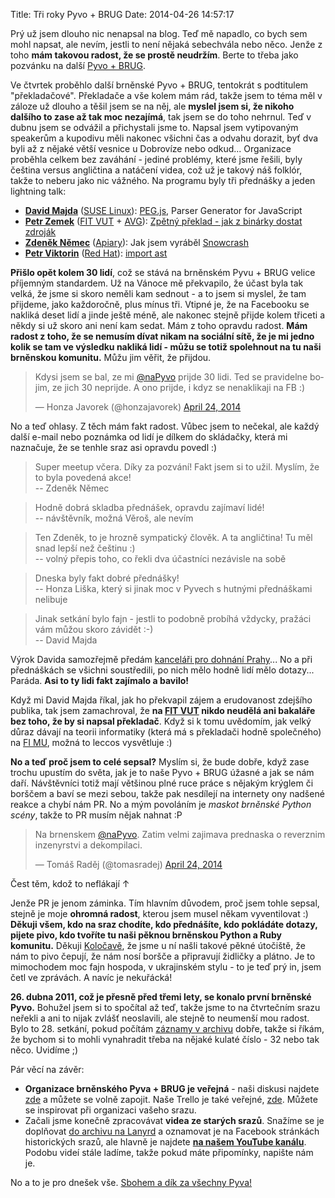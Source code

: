 Title: Tři roky Pyvo + BRUG
Date: 2014-04-26 14:57:17

Prý už jsem dlouho nic nenapsal na blog. Teď mě napadlo, co bych sem mohl napsat, ale nevím, jestli to není nějaká sebechvála nebo něco. Jenže z toho **mám takovou radost, že se prostě neudržím**. Berte to třeba jako pozvánku na další [Pyvo + BRUG](http://lanyrd.com/series/brno-pyvo/).

Ve čtvrtek proběhlo další brněnské Pyvo + BRUG, tentokrát s podtitulem "překladačové". Překladače a vše kolem mám rád, takže jsem to téma měl v záloze už dlouho a těšil jsem se na něj, ale **myslel jsem si, že nikoho dalšího to zase až tak moc nezajímá**, tak jsem se do toho nehrnul. Teď v dubnu jsem se odvážil a přichystali jsme to. Napsal jsem vytipovaným speakerům a kupodivu měli nakonec všichni čas a odvahu dorazit, byť dva byli až z nějaké větší vesnice u Dobrovíze nebo odkud... Organizace proběhla celkem bez zaváhání - jediné problémy, které jsme řešili, byly čeština versus angličtina a natáčení videa, což už je takový náš folklór, takže to neberu jako nic vážného. Na programu byly tři přednášky a jeden lightning talk:

- **[David Majda](http://majda.cz/)** ([SUSE Linux](https://www.suse.com/cs-cz/)): [PEG.js](http://pegjs.majda.cz/), Parser Generator for JavaScript
- **[Petr Zemek](http://www.fit.vutbr.cz/~izemek/)** ([FIT VUT](http://www.fit.vutbr.cz/) + [AVG](http://www.avg.com/cz-cs/)): [Zpětný překlad - jak z binárky dostat zdroják](http://www.superlectures.com/barcampbrno2013/od-hamburgeru-ke-krave-aneb-jak-z-binarky-ziskat-zdrojak)
- **[Zdeněk Němec](http://zdne.org/)** ([Apiary](http://apiary.io/)): Jak jsem vyráběl [Snowcrash](https://github.com/apiaryio/snowcrash)
- **[Petr Viktorin](http://encukou.cz/)** ([Red Hat](http://www.redhat.com/)): [import ast](https://docs.python.org/3.5/library/ast.html)

**Přišlo opět kolem 30 lidí**, což se stává na brněnském Pyvu + BRUG velice příjemným standardem. Už na Vánoce mě překvapilo, že účast byla tak velká, že jsme si skoro neměli kam sednout - a to jsem si myslel, že tam přijdeme, jako každoročně, plus mínus tři. Vtipné je, že na Facebooku se nakliká deset lidí a jinde ještě méně, ale nakonec stejně přijde kolem třiceti a někdy si už skoro ani není kam sedat. Mám z toho opravdu radost. **Mám radost z toho, že se nemusím dívat nikam na sociální sítě, že je mi jedno kolik se tam ve výsledku nakliká lidí - můžu se totiž spolehnout na tu naši brněnskou komunitu.** Můžu jim věřit, že přijdou.

<blockquote class="twitter-tweet" lang="cs"><p>Kdysi jsem se bal, ze mi <a href="https://twitter.com/naPyvo">@naPyvo</a> prijde 30 lidi. Ted se pravidelne bojim, ze jich 30 neprijde. A ono prijde, i kdyz se nenaklikaji na FB :)</p>&mdash; Honza Javorek (@honzajavorek) <a href="https://twitter.com/honzajavorek/statuses/459460558715367424">April 24, 2014</a></blockquote>

No a teď ohlasy. Z těch mám fakt radost. Vůbec jsem to nečekal, ale každý další e-mail nebo poznámka od lidí je dílkem do skládačky, která mi naznačuje, že se tenhle sraz asi opravdu povedl :)

<blockquote><p>
Super meetup včera. Díky za pozvání! Fakt jsem si to užil. Myslím, že to byla povedená akce!<br>
-- Zdeněk Němec
</p></blockquote>

<blockquote><p>
Hodně dobrá skladba přednášek, opravdu zajímaví lidé!<br>
-- návštěvník, možná Věroš, ale nevím
</p></blockquote>

<blockquote><p>
Ten Zdeněk, to je hrozně sympatický člověk. A ta angličtina! Tu měl snad lepší než češtinu :)<br>
-- volný přepis toho, co řekli dva účastníci nezávisle na sobě
</p></blockquote>

<blockquote><p>
Dneska byly fakt dobré přednášky!<br>
-- Honza Liška, který si jinak moc v Pyvech s hutnými přednáškami nelibuje
</p></blockquote>

<blockquote><p>
Jinak setkání bylo fajn - jestli to podobně probíhá vždycky, pražáci vám můžou skoro závidět :-)<br>
-- David Majda
</p></blockquote>

Výrok Davida samozřejmě předám [kanceláři pro dohnání Prahy](http://www.zitbrno.cz/tag/kancelar-pro-dohnani-prahy)... No a při přednáškách se všichni soustředili, po nich mělo hodně lidí mělo dotazy... Paráda. **Asi to ty lidi fakt zajímalo a bavilo!**

Když mi David Majda říkal, jak ho překvapil zájem a erudovanost zdejšího publika, tak jsem zamachroval, že **na [FIT VUT](http://www.fit.vutbr.cz/) nikdo neudělá ani bakaláře bez toho, že by si napsal překladač**. Když si k tomu uvědomím, jak velký důraz dávají na teorii informatiky (která má s překladači hodně společného) na [FI MU](http://www.fi.muni.cz/), možná to leccos vysvětluje :)

**No a teď proč jsem to celé sepsal?** Myslím si, že bude dobře, když zase trochu upustím do světa, jak je to naše Pyvo + BRUG úžasné a jak se nám daří. Návštěvníci totiž mají většinou plné ruce práce s nějakým krýglem či borščem a baví se mezi sebou, takže pak nesdílejí na internety ony nadšené reakce a chybí nám PR. No a mým povoláním je *maskot brněnské Python scény*, takže to PR musím nějak nahnat :P

<blockquote class="twitter-tweet" lang="cs"><p>Na brnenskem <a href="https://twitter.com/naPyvo">@naPyvo</a>. Zatim velmi zajimava prednaska o reverznim inzenyrstvi a dekompilaci.</p>&mdash; Tomáš Raděj (@tomasradej) <a href="https://twitter.com/tomasradej/statuses/459396767268995072">April 24, 2014</a></blockquote>

Čest těm, kdož to neflákají ↑

Jenže PR je jenom záminka. Tím hlavním důvodem, proč jsem tohle sepsal, stejně je moje **ohromná radost**, kterou jsem musel někam vyventilovat :) **Děkuji všem, kdo na sraz chodíte, kdo přednášíte, kdo pokládáte dotazy, pijete pivo, kdo tvoříte tu naši pěknou brněnskou Python a Ruby komunitu.** Děkuji [Koločavě](http://www.kolocava.com/), že jsme u ní našli takové pěkné útočiště, že nám to pivo čepují, že nám nosí boršče a připravují židličky a plátno. Je to mimochodem moc fajn hospoda, v ukrajinském stylu - to je teď prý in, jsem četl ve zprávách. A navíc je nekuřácká!

**26. dubna 2011, což je přesně před třemi lety, se konalo první brněnské Pyvo.** Bohužel jsem si to spočítal až teď, takže jsme to na čtvrtečním srazu neřekli a ani to nijak zvlášť neoslavili, ale stejně to neumenší mou radost. Bylo to 28. setkání, pokud počítám [záznamy v archivu](http://lanyrd.com/series/brno-pyvo/) dobře, takže si říkám, že bychom si to mohli vynahradit třeba na nějaké kulaté číslo - 32 nebo tak něco. Uvidíme ;)

Pár věcí na závěr:

- **Organizace brněnského Pyva + BRUG je veřejná** - naši diskusi najdete [zde](https://groups.google.com/forum/#!forum/brno-pyvo) a můžete se volně zapojit. Naše Trello je také veřejné, [zde](https://trello.com/b/xiajIREV/brno-rutina-ka-deho-srazu). Můžete se inspirovat při organizaci vašeho srazu.
- Začali jsme konečně zpracovávat **videa ze starých srazů**. Snažíme se je doplňovat [do archivu na Lanyrd](http://lanyrd.com/series/brno-pyvo/) a oznamovat je na Facebook stránkách historických srazů, ale hlavně je najdete **[na našem YouTube kanálu](https://www.youtube.com/channel/UCzE1AyBbdp8_fbDvnrW5GgA)**. Podobu videí stále ladíme, takže pokud máte připomínky, napište nám je.

No a to je pro dnešek vše. [Sbohem a dík za všechny Pyva!](https://cs.wikipedia.org/wiki/Sbohem,_a_d%C3%ADky_za_ryby)
